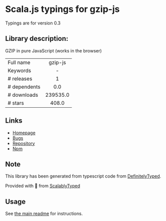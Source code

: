 
# Scala.js typings for gzip-js

Typings are for version 0.3

## Library description:
GZIP in pure JavaScript (works in the browser)

|                    |                 |
| ------------------ | :-------------: |
| Full name          | gzip-js |
| Keywords           | - |
| # releases         | 1 |
| # dependents       | 0.0 |
| # downloads        | 239535.0 |
| # stars            | 408.0 |

## Links
- [Homepage](https://github.com/beatgammit/gzip-js#readme)
- [Bugs](https://github.com/beatgammit/gzip-js/issues)
- [Repository](https://github.com/beatgammit/gzip-js)
- [Npm](https://www.npmjs.com/package/gzip-js)
    


## Note
This library has been generated from typescript code from [DefinitelyTyped](https://definitelytyped.org).

Provided with :purple_heart: from [ScalablyTyped](https://github.com/oyvindberg/ScalablyTyped)

## Usage
See [the main readme](../../readme.md) for instructions.



